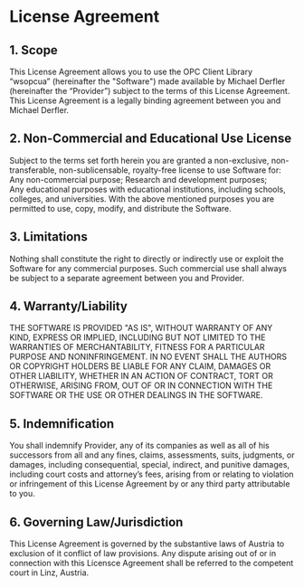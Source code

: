 # License Agreement

## 1. Scope

This License Agreement allows you to use the OPC Client Library “wsopcua” (hereinafter the "Software") made available by Michael Derfler (hereinafter the “Provider”) subject to the terms of this License Agreement. This License Agreement is a legally binding agreement between you and Michael Derfler.

## 2. Non-Commercial and Educational Use License

Subject to the terms set forth herein you are granted a non-exclusive, non-transferable, non-sublicensable, royalty-free license to use Software for:
Any non-commercial purpose;
Research and development purposes;  
Any educational purposes with educational institutions, including schools, colleges, and universities.
With the above mentioned purposes you are permitted to use, copy, modify, and distribute the Software.

## 3. Limitations

Nothing shall constitute the right to directly or indirectly use or exploit the Software for any commercial purposes. Such commercial use shall always be subject to a separate agreement between you and Provider.

## 4. Warranty/Liability

THE SOFTWARE IS PROVIDED "AS IS", WITHOUT WARRANTY OF ANY KIND, EXPRESS OR
IMPLIED, INCLUDING BUT NOT LIMITED TO THE WARRANTIES OF MERCHANTABILITY,
FITNESS FOR A PARTICULAR PURPOSE AND NONINFRINGEMENT. IN NO EVENT SHALL THE
AUTHORS OR COPYRIGHT HOLDERS BE LIABLE FOR ANY CLAIM, DAMAGES OR OTHER
LIABILITY, WHETHER IN AN ACTION OF CONTRACT, TORT OR OTHERWISE, ARISING FROM,
OUT OF OR IN CONNECTION WITH THE SOFTWARE OR THE USE OR OTHER DEALINGS IN
THE SOFTWARE.

## 5. Indemnification

You shall indemnify Provider, any of its companies as well as all of his successors from all and any fines, claims, assessments, suits, judgments, or damages, including consequential, special, indirect, and punitive damages, including court costs and attorney’s fees, arising from or relating to violation or infringement of this License Agreement by or any third party attributable to you.

## 6. Governing Law/Jurisdiction

This License Agreement is governed by the substantive laws of Austria to exclusion of it conflict of law provisions. Any dispute arising out of or in connection with this Licensce Agreement shall be referred to the competent court in Linz, Austria.
